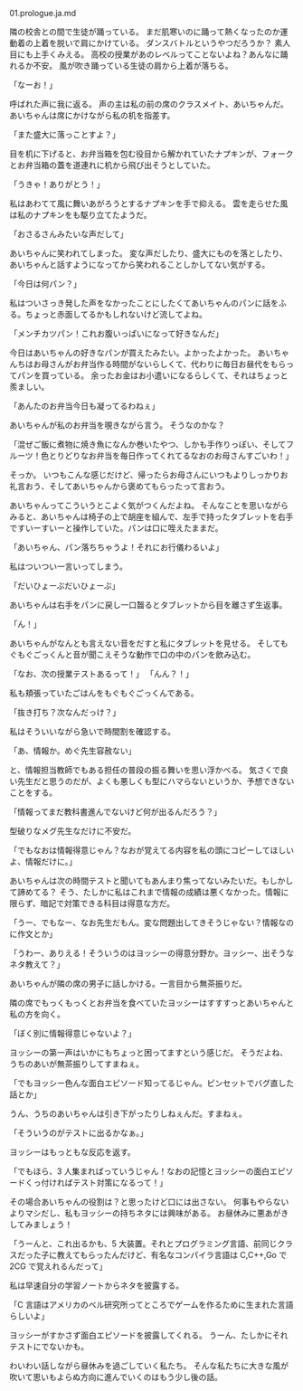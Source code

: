 01.prologue.ja.md

隣の校舎との間で生徒が踊っている。
まだ肌寒いのに踊って熱くなったのか運動着の上着を脱いで肩にかけている。
ダンスバトルというやつだろうか？
素人目にも上手くみえる。
高校の授業があのレベルってことないよね？あんなに踊れるか不安。
風が吹き踊っている生徒の肩から上着が落ちる。

「なーお！」

呼ばれた声に我に返る。
声の主は私の前の席のクラスメイト、あいちゃんだ。
あいちゃんは席にかけながら私の机を指差す。

「また盛大に落っことすよ？」

目を机に下げると、お弁当箱を包む役目から解かれていたナプキンが、フォークとお弁当箱の蓋を道連れに机から飛び出そうとしていた。

「うきゃ！ありがとう！」

私はあわてて風に舞いあがろうとするナプキンを手で抑える。
雲を走らせた風は私のナプキンをも駆り立てたようだ。

「おさるさんみたいな声だして」

あいちゃんに笑われてしまった。
変な声だしたり、盛大にものを落としたり、あいちゃんと話すようになってから笑われることしかしてない気がする。

「今日は何パン？」

私はついさっき発した声をなかったことにしたくてあいちゃんのパンに話をふる。ちょっと赤面してるかもしれないけど流してよね。

「メンチカツパン！これお腹いっぱいになって好きなんだ」

今日はあいちゃんの好きなパンが買えたみたい。よかったよかった。
あいちゃんちはお母さんがお弁当作る時間がないらしくて、代わりに毎日お昼代をもらってパンを買っている。
余ったお金はお小遣いになるらしくて、それはちょっと羨ましい。

「あんたのお弁当今日も凝ってるわねぇ」

あいちゃんが私のお弁当を覗きながら言う。
そうなのかな？

「混ぜご飯に煮物に焼き魚になんか巻いたやつ、しかも手作りっぽい、そしてフルーツ！色とりどりなお弁当を毎日作ってくれてるなおのお母さんすごいわ！」

そっか。
いつもこんな感じだけど、帰ったらお母さんにいつもよりしっかりお礼言おう、そしてあいちゃんから褒めてもらったって言おう。

あいちゃんってこういうとこよく気がつくんだよね。
そんなことを思いながらみると、あいちゃんは椅子の上で胡座を組んで、左手で持ったタブレットを右手ですいーすいーと操作していた。パンは口に咥えたままだ。

「あいちゃん、パン落ちちゃうよ！それにお行儀わるいよ」

私はついつい一言いってしまう。

「だいひょーぶだいひょーぶ」

あいちゃんは右手をパンに戻し一口齧るとタブレットから目を離さず生返事。

「ん！」

あいちゃんがなんとも言えない音をだすと私にタブレットを見せる。
そしてもぐもぐごっくんと音が聞こえそうな動作で口の中のパンを飲み込む。

「なお、次の授業テストあるって！」
「んん？！」

私も頬張っていたごはんをもぐもぐごっくんである。

「抜き打ち？次なんだっけ？」

私はそういいながら急いで時間割を確認する。

「あ、情報か。めぐ先生容赦ない」

と、情報担当教師でもある担任の普段の振る舞いを思い浮かべる。
気さくで良い先生だと思うのだが、よくも悪しくも型にハマらないというか、予想できないことをする。

「情報ってまだ教科書進んでないけど何が出るんだろう？」

型破りなメグ先生なだけに不安だ。

「でもなおは情報得意じゃん？なおが覚えてる内容を私の頭にコピーしてほしいよ、情報だけに。」

あいちゃんは次の時間テストと聞いてもあんまり焦ってないみたいだ。もしかして諦めてる？
そう、たしかに私はこれまで情報の成績は悪くなかった。情報に限らず、暗記で対策できる科目は得意な方だ。

「うー、でもなー、なお先生だもん。変な問題出してきそうじゃない？情報なのに作文とか」

「うわー、ありえる！そういうのはヨッシーの得意分野か。ヨッシー、出そうなネタ教えて？」

あいちゃんが隣の席の男子に話しかける。一言目から無茶振りだ。

隣の席でもっくもっくとお弁当を食べていたヨッシーはすすすっとあいちゃんと私の方を向く。

「ぼく別に情報得意じゃないよ？」

ヨッシーの第一声はいかにもちょっと困ってますという感じだ。
そうだよね、うちのあいが無茶振りしてすまねぇ。

「でもヨッシー色んな面白エピソード知ってるじゃん。ピンセットでバグ直した話とか」

うん、うちのあいちゃんは引き下がったりしねぇんだ。すまねぇ。

「そういうのがテストに出るかなぁ。」

ヨッシーはもっともな反応を返す。

「でもほら、3 人集まればっていうじゃん！なおの記憶とヨッシーの面白エピソードくっ付ければテスト対策になるって！」

その場合あいちゃんの役割は？と思ったけど口には出さない。
何事もやらないよりマシだし、私もヨッシーの持ちネタには興味がある。
お昼休みに悪あがきしてみましょう！

「うーんと、これ出るかも、5 大装置。それとプログラミング言語、前同じクラスだった子に教えてもらったんだけど、有名なコンパイラ言語は C,C++,Go で 2CG で覚えれるんだって」

私は早速自分の学習ノートからネタを披露する。

「C 言語はアメリカのベル研究所ってところでゲームを作るために生まれた言語らしいよ」

ヨッシーがすかさず面白エピソードを披露してくれる。
うーん、たしかにそれテストにでないかも。

わいわい話しながら昼休みを過ごしていく私たち。
そんな私たちに大きな風が吹いて思いもよらぬ方向に進んでいくのはもう少し後の話。
